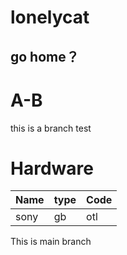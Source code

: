 # lonelycat
## go home？
# A-B
this is a branch test

# Hardware
| Name | type | Code |
|---|---|---|
| sony | gb | otl |

This is main branch
